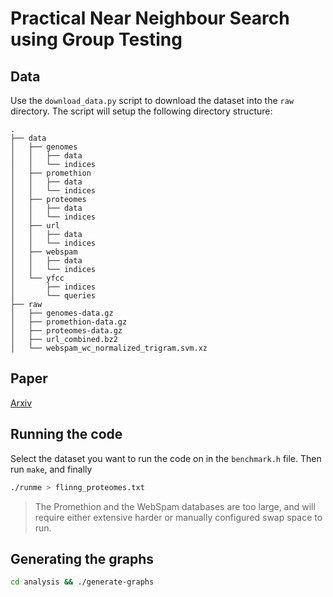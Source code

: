 # Practical Near Neighbour Search using Group Testing

## Data

Use the `download_data.py` script to download the dataset into the `raw` directory. The script will setup the following directory structure:

```
.
├── data
│   ├── genomes
│   │   ├── data
│   │   └── indices
│   ├── promethion
│   │   ├── data
│   │   └── indices
│   ├── proteomes
│   │   ├── data
│   │   └── indices
│   ├── url
│   │   ├── data
│   │   └── indices
│   ├── webspam
│   │   ├── data
│   │   └── indices
│   └── yfcc
│       ├── indices
│       └── queries
├── raw
│   ├── genomes-data.gz
│   ├── promethion-data.gz
│   ├── proteomes-data.gz
│   ├── url_combined.bz2
│   └── webspam_wc_normalized_trigram.svm.xz
```

## Paper

[Arxiv](https://arxiv.org/pdf/2106.11565)

## Running the code

Select the dataset you want to run the code on in the `benchmark.h` file. Then run `make`, and finally
```bash
./runme > flinng_proteomes.txt
```

> The Promethion and the WebSpam databases are too large, and will require either extensive harder or manually configured swap space to run.

## Generating the graphs

```bash
cd analysis && ./generate-graphs
```